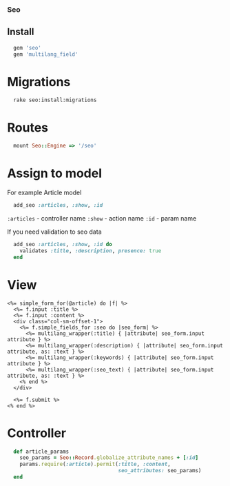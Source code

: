 ### Seo


## Install
```ruby
  gem 'seo'
  gem 'multilang_field'
```

# Migrations
```console
  rake seo:install:migrations
```

# Routes
```ruby
  mount Seo::Engine => '/seo'
```

# Assign to model
For example Article model
```ruby
  add_seo :articles, :show, :id
```

`:articles` - controller name
`:show` - action name
`:id` - param name

If you need validation to seo data

```ruby
  add_seo :articles, :show, :id do
    validates :title, :description, presence: true
  end
```

# View
```erb
<%= simple_form_for(@article) do |f| %>
  <%= f.input :title %>
  <%= f.input :content %>
  <div class="col-sm-offset-1">
    <%= f.simple_fields_for :seo do |seo_form| %>
      <%= multilang_wrapper(:title) { |attribute| seo_form.input attribute } %>
      <%= multilang_wrapper(:description) { |attribute| seo_form.input attribute, as: :text } %>
      <%= multilang_wrapper(:keywords) { |attribute| seo_form.input attribute } %>
      <%= multilang_wrapper(:seo_text) { |attribute| seo_form.input attribute, as: :text } %>
    <% end %>
  </div>

  <%= f.submit %>
<% end %>
```

# Controller
```ruby
  def article_params
    seo_params = Seo::Record.globalize_attribute_names + [:id]
    params.require(:article).permit(:title, :content,
                                    seo_attributes: seo_params)
  end
```


